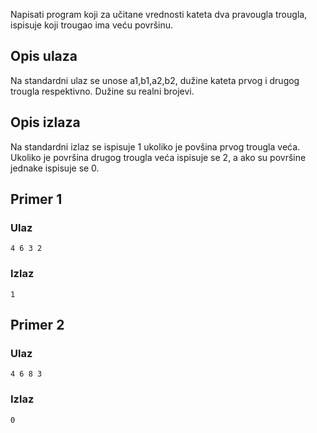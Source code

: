 Napisati program koji za učitane vrednosti kateta dva pravougla trougla, ispisuje koji trougao ima veću površinu.

## Opis ulaza

Na standardni ulaz se unose a1,b1,a2,b2, dužine kateta prvog i drugog trougla respektivno. Dužine su realni brojevi.

## Opis izlaza

Na standardni izlaz se ispisuje 1 ukoliko je povšina prvog trougla veća. Ukoliko je površina drugog trougla veća ispisuje se 2, a ako su površine jednake ispisuje se 0.

## Primer 1

### Ulaz

~~~
4 6 3 2
~~~

### Izlaz

~~~
1
~~~

## Primer 2

### Ulaz

~~~
4 6 8 3
~~~

### Izlaz

~~~
0
~~~
